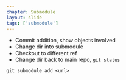 ```yaml
---
chapter: Submodule
layout: slide
tags: ['submodule']
---
```


* Commit addition, show objects involved
* Change dir into submodule
* Checkout to different ref
* Change dir back to main repo, `git status`

`git submodule add <url>`
    
 